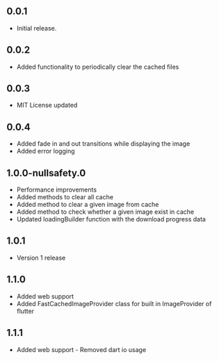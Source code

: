 ## 0.0.1

* Initial release.


## 0.0.2

* Added functionality to periodically clear the cached files

## 0.0.3

* MIT License updated

## 0.0.4

* Added fade in and out transitions while displaying the image
* Added error logging

## 1.0.0-nullsafety.0

* Performance improvements
* Added methods to clear all cache
* Added method to clear a given image from cache
* Added method to check whether a given image exist in cache
* Updated loadingBuilder function with the download progress data 

## 1.0.1
 
* Version 1 release

## 1.1.0

* Added web support 
* Added FastCachedImageProvider class for built in ImageProvider of flutter

## 1.1.1

* Added web support - Removed dart io usage